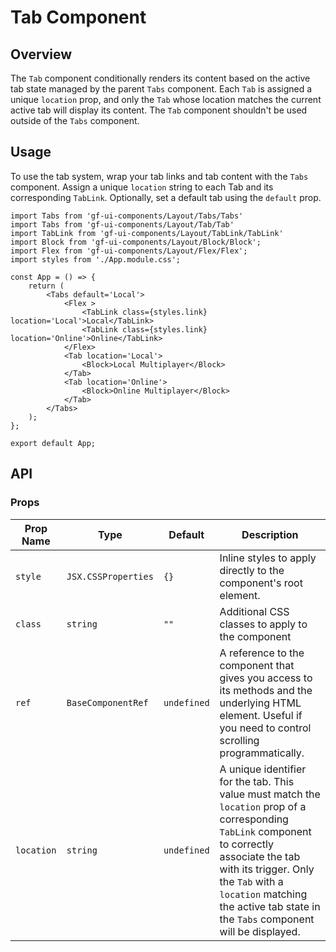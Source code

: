 # Tab Component

## Overview

The `Tab` component conditionally renders its content based on the active tab state managed by the parent `Tabs` component. Each `Tab` is assigned a unique `location` prop, and only the `Tab` whose location matches the current active tab will display its content. The `Tab` component shouldn't be used outside of the `Tabs` component.

## Usage 

To use the tab system, wrap your tab links and tab content with the `Tabs` component. Assign a unique `location` string to each Tab and its corresponding `TabLink`. Optionally, set a default tab using the `default` prop.

```tsx
import Tabs from 'gf-ui-components/Layout/Tabs/Tabs'
import Tabs from 'gf-ui-components/Layout/Tab/Tab'
import TabLink from 'gf-ui-components/Layout/TabLink/TabLink'
import Block from 'gf-ui-components/Layout/Block/Block';
import Flex from 'gf-ui-components/Layout/Flex/Flex';
import styles from './App.module.css';

const App = () => {
    return (
        <Tabs default='Local'>
            <Flex >
                <TabLink class={styles.link} location='Local'>Local</TabLink>
                <TabLink class={styles.link} location='Online'>Online</TabLink>
            </Flex>
            <Tab location='Local'>
                <Block>Local Multiplayer</Block>
            </Tab>
            <Tab location='Online'>
                <Block>Online Multiplayer</Block>
            </Tab>    
        </Tabs>
    );
};

export default App;
```

## API

### Props
|Prop Name |Type |Default | Description |
|---|---|---|---|
| `style` | `JSX.CSSProperties` | `{}` | Inline styles to apply directly to the component's root element. |
| `class` | `string` | `""` | Additional CSS classes to apply to the component |
| `ref` | `BaseComponentRef` | `undefined` | A reference to the component that gives you access to its methods and the underlying HTML element. Useful if you need to control scrolling programmatically. |
| `location` | `string` | `undefined` | A unique identifier for the tab. This value must match the `location` prop of a corresponding `TabLink` component to correctly associate the tab with its trigger. Only the `Tab` with a `location` matching the active tab state in the `Tabs` component will be displayed. |